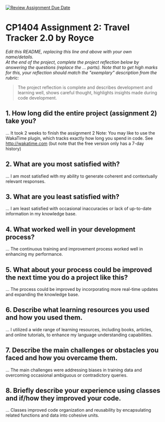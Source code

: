 [![Review Assignment Due Date](https://classroom.github.com/assets/deadline-readme-button-24ddc0f5d75046c5622901739e7c5dd533143b0c8e959d652212380cedb1ea36.svg)](https://classroom.github.com/a/ugsDDcR1)
# CP1404 Assignment 2: Travel Tracker 2.0 by Royce

_Edit this README, replacing this line and above with your own name/details._  
_At the end of the project, complete the project reflection below by answering the questions (replace the ... parts)._
_Note that to get high marks for this, your reflection should match the "exemplary" description from the rubric:_

> The project reflection is complete and describes development and learning well, shows careful thought, highlights insights made during code development.


## 1. How long did the entire project (assignment 2) take you?
...  It took 2 weeks to finish the assignment 2
Note: You may like to use the WakaTime plugin, which tracks exactly how long you spend in code. See http://wakatime.com (but note that the free version only has a 7-day history)


## 2. What are you most satisfied with?
... I am most satisfied with my ability to generate coherent and contextually relevant responses.

## 3. What are you least satisfied with?
... I am least satisfied with occasional inaccuracies or lack of up-to-date information in my knowledge base.

## 4. What worked well in your development process?
... The continuous training and improvement process worked well in enhancing my performance.

## 5. What about your process could be improved the next time you do a project like this?
... The process could be improved by incorporating more real-time updates and expanding the knowledge base.

## 6. Describe what learning resources you used and how you used them.
...  I utilized a wide range of learning resources, including books, articles, and online tutorials, to enhance my language understanding capabilities.

## 7. Describe the main challenges or obstacles you faced and how you overcame them.
...  The main challenges were addressing biases in training data and overcoming occasional ambiguous or contradictory queries.

## 8. Briefly describe your experience using classes and if/how they improved your code.
... Classes improved code organization and reusability by encapsulating related functions and data into cohesive units.